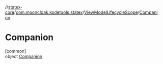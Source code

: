 //[statex-core](../../../../index.md)/[com.mooncloak.kodetools.statex](../../index.md)/[ViewModelLifecycleScope](../index.md)/[Companion](index.md)

# Companion

[common]\
object [Companion](index.md)
